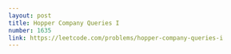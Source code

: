 ```yaml
---
layout: post
title: Hopper Company Queries I
number: 1635
link: https://leetcode.com/problems/hopper-company-queries-i
---
```

